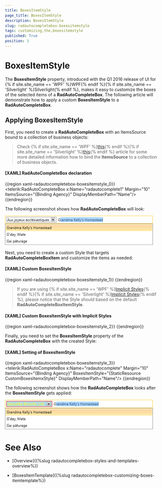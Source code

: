 ```yaml
---
title: BoxesItemStyle
page_title: BoxesItemStyle
description: BoxesItemStyle
slug: radautocompletebox-boxesitemstyle
tags: customizing,the,boxesitemstyle
published: True
position: 3
---
```


# BoxesItemStyle

The __BoxesItemStyle__ property, introduced with the Q1 2016 release of UI for {% if site.site_name == 'WPF' %}WPF{% endif %}{% if site.site_name == 'Silverlight' %}Silverlight{% endif %}, makes it easy to customize the boxes of the selected items of a  __RadAutoCompleteBox__. The following article will demonstrate how to apply a custom __BoxesItemStyle__ to a __RadAutoCompleteBox__.

## Applying BoxesItemStyle

First, you need to create a __RadAutoCompleteBox__ with an ItemsSource bound to a collection of business objects:

>Check {% if site.site_name == 'WPF' %}[this](http://docs.telerik.com/devtools/wpf/controls/radautocompletebox/populating-with-data/binding-to-object.html){% endif %}{% if site.site_name == 'Silverlight' %}[this](http://docs.telerik.com/devtools/silverlight/controls/radautocompletebox/populating-with-data/binding-to-object.html){% endif %} article for some more detailed information how to bind the __ItemsSource__ to a collection of business objects.

#### __[XAML] RadAutoCompleteBox declaration__

{{region xaml-radautocompletebox-boxesitemstyle_0}}
	<telerik:RadAutoCompleteBox x:Name="radautocomplete1" Margin="10" ItemsSource="{Binding Agency}" DisplayMemberPath="Name"/>
{{endregion}}

The following screenshot shows how __RadAutoCompleteBox__ will look:

![radautocompletebox-boxesitemstyle-1](images/radautocompletebox-boxesitemstyle-1.png)

Next, you need to create a custom Style that targets __RadAutoCompleteBoxItem__ and customize the items as needed:

#### __[XAML] Custom BoxesItemStyle__

{{region xaml-radautocompletebox-boxesitemstyle_1}}
	<Style TargetType="telerik:RadAutoCompleteBoxItem" x:Key="CustomBoxesItemxStyle">
	  <Setter Property="Foreground" Value="Yellow" />
	  <Setter Property="Background" Value="LightBlue" />
	  <Setter Property="FontFamily" Value="Calibri" />
	  <Setter Property="FontSize" Value="14" />
	  <Setter Property="BorderThickness" Value="1" />
	  <Setter Property="BorderBrush" Value="Red" />
	</Style>
{{endregion}}

>If you are using {% if site.site_name == 'WPF' %}[Implicit Styles](http://docs.telerik.com/devtools/wpf/styling-and-appearance/styling-apperance-implicit-styles-overview){% endif %}{% if site.site_name == 'Silverlight' %}[Implicit Styles](http://docs.telerik.com/devtools/silverlight/styling-and-appearance/styling-apperance-implicit-styles-overview){% endif %}, please notice that the Style should based on the default __RadAutoCompleteBoxItemStyle__.

#### __[XAML] Custom BoxesItemStyle with Implicit Styles__

{{region xaml-radautocompletebox-boxesitemstyle_2}}
	<Style TargetType="telerik:RadAutoCompleteBoxItem" x:Key="CustomBoxesItemxStyle1" BasedOn="{StaticResource RadAutoCompleteBoxItemStyle}">
	  <Setter Property="Foreground" Value="Yellow" />
	  <Setter Property="Background" Value="LightBlue" />
	  <Setter Property="FontFamily" Value="Calibri" />
	  <Setter Property="FontSize" Value="14" />
	  <Setter Property="BorderThickness" Value="1" />
	  <Setter Property="BorderBrush" Value="Red" />
	</Style>
{{endregion}}

Finally, you need to set the __BoxesItemStyle__ property of the __RadAutoCompleteBox__ with the created Style:

#### __[XAML] Setting of BoxesItemStyle__

{{region xaml-radautocompletebox-boxesitemstyle_3}}
	<telerik:RadAutoCompleteBox x:Name="radautocomplete" Margin="10"
	                                ItemsSource="{Binding Agency}"
	                                BoxesItemStyle="{StaticResource CustomBoxesItemxStyle}"
	                                DisplayMemberPath="Name"/>
{{endregion}}

The following screenshot shows how the __RadAutoCompleteBox__ looks after the __BoxesItemStyle__ gets applied:

![radautocompletebox-radautocompletebox-boxesitemstyle-2](images/radautocompletebox-boxesitemstyle-2.png)

# See Also

 * [Overview]({%slug radautocompletebox-styles-and-templates-overview%})
 
 * [BoxesItemTemplate]({%slug radautocompletebox-customizing-boxes-itemtemplate%})
